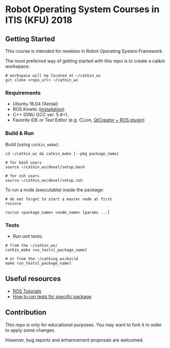 # Robot Operating System Courses in ITIS (KFU) 2018

## Getting Started

This course is intended for newbies in Robot Operating System Framework.

The most preferred way of getting started with this repo is to create a catkin workspace:
```shell
# workspace will be located at ~/catkin_ws
git clone <repo_url> ~/catkin_ws
```

### Requirements

- Ubuntu 16.04 (Xenial)
- ROS Kinetic ([installation](http://wiki.ros.org/kinetic/Installation/Ubuntu))
- C++ (GNU GCC ver. 5.4+).
- Favorite IDE or Text Editor (e.g. CLion, [QtCreator + ROS plugin](https://ros-industrial.github.io/ros_qtc_plugin/index.html))

### Build & Run

Build (using `catkin_make`):
```shell 
cd ~/catkin_ws && catkin_make [--pkg package_name]

# for bash users
source ~/catkin_ws/devel/setup.bash

# for zsh users
source ~/catkin_ws/devel/setup.zsh
```

To run a node (executable) inside the package:
```shell
# do not forget to start a master node at first
roscore
```

```shell
rosrun <package_name> <node_name> [params ...]
```

### Tests

- Run unit tests:
```shell
# from the ~/catkin_ws/
catkin_make run_tests[_package_name]

# or from the ~/catking_ws/build
make run_tests[_package_name]
```

## Useful resources

- [ROS Tutorials](http://wiki.ros.org/ROS/Tutorials/)
- [How to run tests for specific package](https://answers.ros.org/question/62583/how-do-i-only-run-tests-for-only-one-package/)

## Contribution

This repo is only for educational purposes. You may want to fork it in order to apply some changes.

However, bug reports and enhancement proposals are welcomed.

